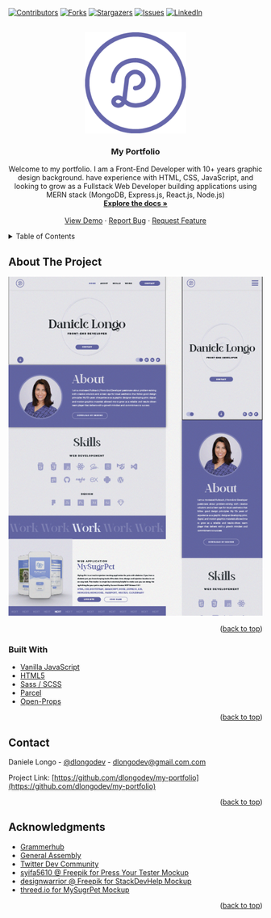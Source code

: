 <div id="top"></div>
<!--
*** Thanks for checking out the Best-README-Template. If you have a suggestion
*** that would make this better, please fork the repo and create a pull request
*** or simply open an issue with the tag "enhancement".
*** Don't forget to give the project a star!
*** Thanks again! Now go create something AMAZING! :D
-->



<!-- PROJECT SHIELDS -->
<!--
*** I'm using markdown "reference style" links for readability.
*** Reference links are enclosed in brackets [ ] instead of parentheses ( ).
*** See the bottom of this document for the declaration of the reference variables
*** for contributors-url, forks-url, etc. This is an optional, concise syntax you may use.
*** https://www.markdownguide.org/basic-syntax/#reference-style-links
-->
[![Contributors][contributors-shield]][contributors-url]
[![Forks][forks-shield]][forks-url]
[![Stargazers][stars-shield]][stars-url]
[![Issues][issues-shield]][issues-url]
[![LinkedIn][linkedin-shield]][linkedin-url]



<!-- PROJECT LOGO -->
<br />
<div align="center">
  <a href="https://github.com/dlongodev/my-portfolio">
    <img src="img/logo.png" alt="Logo" width="200" height="200">
  </a>

<h3 align="center">My Portfolio</h3>

  <p align="center">
    Welcome to my portfolio. I am a Front-End Developer with 10+ years graphic design background.  have experience with HTML, CSS, JavaScript, and looking to grow as a Fullstack Web Developer building applications using MERN stack (MongoDB, Express.js, React.js, Node.js) 
    <br />
    <a href="https://github.com/dlongodev/my-portfolio"><strong>Explore the docs »</strong></a>
    <br />
    <br />
    <a href="https://dlongo.dev">View Demo</a>
    ·
    <a href="https://github.com/dlongodev/my-portfolio/issues">Report Bug</a>
    ·
    <a href="https://github.com/dlongodev/my-portfolio/issues">Request Feature</a>
  </p>
</div>



<!-- TABLE OF CONTENTS -->
<details>
  <summary>Table of Contents</summary>
  <ol>
    <li>
      <a href="#about-the-project">About The Project</a>
      <ul>
        <li><a href="#built-with">Built With</a></li>
      </ul>
    </li>
    <li><a href="#contact">Contact</a></li>
    <li><a href="#acknowledgments">Acknowledgments</a></li>
  </ol>
</details>



<!-- ABOUT THE PROJECT -->
## About The Project

[![Product Name Screen Shot][product-screenshot]](https://example.com)


<p align="right">(<a href="#top">back to top</a>)</p>



### Built With

* [Vanilla JavaScript](https://developer.mozilla.org/en-US/docs/Web/JavaScript)
* [HTML5](https://developer.mozilla.org/en-US/docs/Web/HTML)
* [Sass / SCSS](https://sass-lang.com/)
* [Parcel](https://parceljs.org/languages/sass/)
* [Open-Props](https://open-props.style/)


<p align="right">(<a href="#top">back to top</a>)</p>


<!-- CONTACT -->
## Contact

Daniele Longo - [@dlongodev](https://twitter.com/dlongodev) - dlongodev@gmail.com.com

Project Link: [https://github.com/dlongodev/my-portfolio](https://github.com/dlongodev/my-portfolio)

<p align="right">(<a href="#top">back to top</a>)</p>



<!-- ACKNOWLEDGMENTS -->
## Acknowledgments

* [Grammerhub](http://grammerhub.org/)
* [General Assembly](https://generalassemb.ly/)
* [Twitter Dev Community](https://twitter.com/hashtag/DEVCommunity)
* [syifa5610 @ Freepik for Press Your Tester Mockup](https://www.freepik.com/psd/mockup)
* [designwarrior @ Freepik for StackDevHelp Mockup](https://www.freepik.com/psd/mockup)
* [threed.io for MySugrPet Mockup](https://threed.io)

<p align="right">(<a href="#top">back to top</a>)</p>

<!-- MARKDOWN LINKS & IMAGES -->
<!-- https://www.markdownguide.org/basic-syntax/#reference-style-links -->
[contributors-shield]: https://img.shields.io/github/contributors/dlongodev/my-portfolio.svg?style=for-the-badge
[contributors-url]: https://github.com/dlongodev/my-portfolio/graphs/contributors
[forks-shield]: https://img.shields.io/github/forks/dlongodev/my-portfolio.svg?style=for-the-badge
[forks-url]: https://github.com/dlongodev/my-portfolio/network/members
[stars-shield]: https://img.shields.io/github/stars/dlongodev/my-portfolio.svg?style=for-the-badge
[stars-url]: https://github.com/dlongodev/my-portfolio/stargazers
[issues-shield]: https://img.shields.io/github/issues/dlongodev/my-portfolio.svg?style=for-the-badge
[issues-url]: https://github.com/dlongodev/my-portfolio/issues
[license-shield]: https://img.shields.io/github/license/dlongodev/my-portfolio.svg?style=for-the-badge
[license-url]: https://github.com/dlongodev/my-portfolio/blob/master/LICENSE.txt
[linkedin-shield]: https://img.shields.io/badge/-LinkedIn-black.svg?style=for-the-badge&logo=linkedin&colorB=555
[linkedin-url]: https://linkedin.com/in/danielealongo
[product-screenshot]: img/screenshot.png
